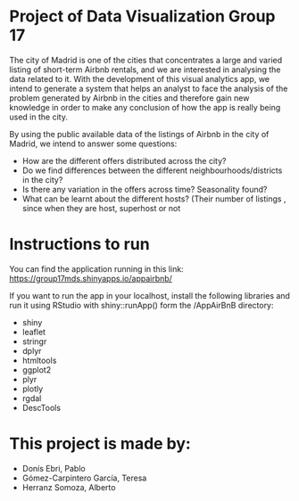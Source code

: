 # Project of Data Visualization Group 17

The city of Madrid is one of the cities that concentrates a large and varied listing of short-term Airbnb rentals, and we are interested in analysing the data related to it. With the development of this visual analytics app, we intend to generate a system that helps an analyst to face the analysis of the problem generated by Airbnb in the cities and therefore gain new knowledge in order to make any conclusion of how the app is really being used in the city.

By using the public available data of the listings of Airbnb in the city of Madrid, we intend to answer some questions:
- How are the different offers distributed across the city?
- Do we find differences between the different neighbourhoods/districts in the city?
- Is there any variation in the offers across time? Seasonality found?
- What can be learnt about the different hosts? (Their number of listings , since when they are host, superhost or not

# Instructions to run
You can find the application running in this link: https://group17mds.shinyapps.io/appairbnb/

If you want to run the app in your localhost, install the following libraries and run it using RStudio with shiny::runApp() form the /AppAirBnB directory:

- shiny
- leaflet
- stringr
- dplyr
- htmltools
- ggplot2
- plyr
- plotly
- rgdal
- DescTools


# This project is made by:
- Donís Ebri, Pablo
- Gómez-Carpintero García, Teresa
- Herranz Somoza, Alberto
